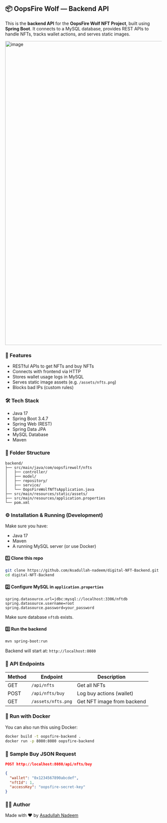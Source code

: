 ## 📦 OopsFire Wolf — Backend API

This is the **backend API** for the **OopsFire Wolf NFT Project**, built using **Spring Boot**.
It connects to a MySQL database, provides REST APIs to handle NFTs, tracks wallet actions, and serves static images.

<img width="1906" height="974" alt="image" src="https://github.com/user-attachments/assets/7feeecdb-f265-4c82-aa91-68e5ab0700b1" />

### 🚀 Features

- RESTful APIs to get NFTs and buy NFTs
- Connects with frontend via HTTP
- Stores wallet usage logs in MySQL
- Serves static image assets (e.g. `/assets/nfts.png`)
- Blocks bad IPs (custom rules)

### 🛠 Tech Stack

- Java 17
- Spring Boot 3.4.7
- Spring Web (REST)
- Spring Data JPA
- MySQL Database
- Maven

### 📁 Folder Structure

```
backend/
├── src/main/java/com/oopsfirewolf/nfts
│   ├── controller/
│   ├── model/
│   ├── repository/
│   ├── service/
│   └── OopsFireWolfNfTsApplication.java
├── src/main/resources/static/assets/
├── src/main/resources/application.properties
└── pom.xml
```

### ⚙️ Installation & Running (Development)

Make sure you have:

- Java 17
- Maven
- A running MySQL server (or use Docker)

#### 1️⃣ Clone this repo

```bash
git clone https://github.com/Asadullah-nadeem/digital-NFT-Backend.git
cd digital-NFT-Backend
```

#### 2️⃣ Configure MySQL in `application.properties`

```properties
spring.datasource.url=jdbc:mysql://localhost:3306/nftdb
spring.datasource.username=root
spring.datasource.password=your_password
```

Make sure database `nftdb` exists.

#### 3️⃣ Run the backend

```bash
mvn spring-boot:run
```

Backend will start at: `http://localhost:8080`

### 📡 API Endpoints

| Method | Endpoint             | Description                |
| ------ | -------------------- | -------------------------- |
| GET    | `/api/nfts`        | Get all NFTs               |
| POST   | `/api/nfts/buy`    | Log buy actions (wallet)   |
| GET    | `/assets/nfts.png` | Get NFT image from backend |

### 🐳 Run with Docker

You can also run this using Docker:

```bash
docker build -t oopsfire-backend .
docker run -p 8080:8080 oopsfire-backend
```

### 🧪 Sample Buy JSON Request

```json
POST http://localhost:8080/api/nfts/buy

{
  "wallet": "0x1234567890abcdef",
  "nftId": 1,
  "accessKey": "oopsfire-secret-key"
}
```

### 👨‍💻 Author

Made with ❤️ by [Asadullah Nadeem](https://github.com/asadullah-nadeem)
